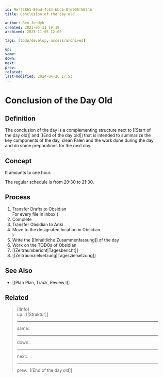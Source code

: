 ```yaml
---
id: 9eff2861-80ad-4c63-bbdb-8fe905f5624b
title: Conclusion of the day old

author: Ben Jendyk
created: 2023-05-11 19:19
archived: 2023-11-05 12:00

tags: [todo/develop, access/archived]

up:
same:
down:
next:
prev:
related:
last-modified: 2024-04-26 17:53
---
```


# Conclusion of the Day Old

## Definition

The conclusion of the day is a complementing structure next to [[Start of the day old]] and [[End of the day old]] that is intended to summarize the key components of the day, clean Falen and the work done during the day and do some preparations for the next day.

## Concept

It amounts to one hour. 

The regular schedule is from 20:30 to 21:30.

## Process

1. Transfer Drafts to Obsidian  
For every file in Inbox (
2. Complete 
3. Transfer Obsidian to Anki
4. Move to the designated location in Obsidian  
	) 
5. Write the [[Inhaltliche Zusammenfassung]] of the day
6. Work on the TODOs of Obsidian
7. [[Zeitraumbericht|Tagesbericht]]
8. [[Zeitraumzielsetzung|Tageszielsetzung]] 

## See Also

- [[Plan Plan, Track, Review I]]

## Related

> [!Info]  
> up:: [[Struktur]]
> - ---
> same::
> - ---
> down::
> - ---
> next::
> - ---
> prev:: [[End of the day old]]
